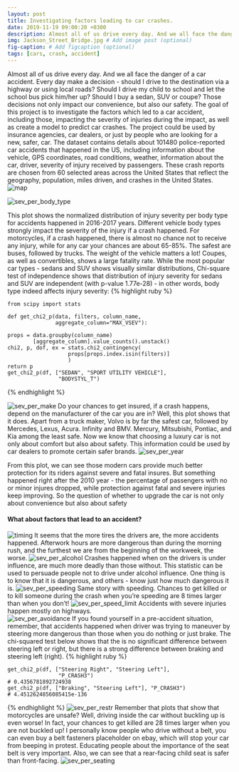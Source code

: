 ```yaml
---
layout: post
title: Investigating factors leading to car crashes.
date: 2019-11-19 09:00:20 +0300
description: Almost all of us drive every day. And we all face the danger of a car accident. Every day make a decision - should I drive to the destination via a highway or using local roads? Should I drive my child to school and let the school bus pick him/her up? Should I buy a sedan, SUV or coupe? Those decisions not only impact our convenience, but also our safety.
img: Jackson_Street_Bridge.jpg # Add image post (optional)
fig-caption: # Add figcaption (optional)
tags: [cars, crash, accident]
---
```


Almost all of us drive every day. And we all face the danger of a car accident. Every day make a decision - should I drive to the destination via a highway or using local roads? Should I drive my child to school and let the school bus pick him/her up? Should I buy a sedan, SUV or coupe? Those decisions not only impact our convenience, but also our safety. 
The goal of this project is to investigate the factors which led to a car accident, including those, impacting the severity of injuries during the impact, as well as create a model to predict car crashes.
The project could be used by insurance agencies, car dealers, or just by people who are looking for a new, safer, car.
The dataset contains details about 101480  police-reported car accidents that happened in the US, including information about the vehicle, GPS coordinates,  road conditions, weather, information about the car, driver, severity of injury received by passengers. 
These crash reports are chosen from 60 selected areas across the United States that reflect the geography, population, miles driven, and crashes in the United States.
![map]({{site.baseurl}}/assets/img/crss-map-60.jpg)

![sev_per_body_type]({{site.baseurl}}/assets/img/sev_per_body_type.jpg)

This plot shows the normalized distribution of injury severity per body type for accidents happened in 2016-2017 years. 
Different vehicle body types strongly impact the severity of the injury if a crash happened. 
For motorcycles, if a crash happened, there is almost no chance not to receive any injury, while for any car your chances are about 65-85%. 
The safest are buses, followed by trucks. The weight of the vehicle matters a lot!
Coupes, as well as convertibles, shows a large fatality rate.
While the most popular car types - sedans and SUV shows visually similar distributions, Chi-square test of independence shows that distribution of injury severity for sedans and SUV are independent (with p-value 1.77e-28) - in other words, body type indeed affects injury severity:
{% highlight ruby %}
    
    from scipy import stats

    def get_chi2_p(data, filters, column_name, 
                   aggregate_column="MAX_VSEV"):

    props = data.groupby(column_name)
            [aggregate_column].value_counts().unstack()
    chi2, p, dof, ex = stats.chi2_contingency(
                       props[props.index.isin(filters)]
                       )
    return p
    get_chi2_p(df, ["SEDAN", "SPORT UTILITY VEHICLE"], 
                    "BODYSTYL_T")

{% endhighlight %}

![sev_per_make]({{site.baseurl}}/assets/img/sev_per_make.jpg)
Do your chances to get insured, if a crash happens, depend on the manufacturer of the car you are in? Well, this plot shows that it does. Apart from a truck maker, Volvo is by far the safest car, followed by Mercedes, Lexus, Acura. Infinity and BMV. Mercury, Mitsubishi, Pontiac, and Kia among the least safe. 
Now we know that choosing a luxury car is not only about comfort but also about safety. This information could be used by car dealers to promote certain safer brands.
![sev_per_year]({{site.baseurl}}/assets/img/sev_per_year.jpg)

From this plot, we can see those modern cars provide much better protection for its riders against severe and fatal insures. But something happened right after the 2010 year - the percentage of passengers with no or minor injures dropped, while protection against fatal and severe injuries keep improving. So the question of whether to upgrade the car is not only about convenience but also about safety
#### What about factors that lead to an accident?
![timing]({{site.baseurl}}/assets/img/timing.jpg)
It seems that the more tires the drivers are, the more accidents happened. Afterwork hours are more dangerous than during the morning rush, and the furthest we are from the beginning of the workweek, the worse.
![sev_per_alcohol]({{site.baseurl}}/assets/img/sev_per_alcohol.jpg)
Crashes happened when on the drivers is under influence, are much more deadly than those without. 
This statistic can be used to persuade people not to drive under alcohol influence. One thing is to know that it is dangerous, and others - know just how much dangerous it is.
![sev_per_speeding]({{site.baseurl}}/assets/img/sev_per_speeding.jpg)
Same story with speeding. Chances to get killed or to kill someone during the crash when you’re speeding are 8 times larger than when you don’t! 
![sev_per_speed_limit]({{site.baseurl}}/assets/img/sev_per_speed_limit.jpg)
Accidents with severe injuries happen mostly on highways.  
![sev_per_avoidance]({{site.baseurl}}/assets/img/sev_per_avoidance.jpg)
If you found yourself in a pre-accident situation, remember, that accidents happened when driver was trying to maneuver by steering more dangerous than those when you do nothing or just brake.
The chi-squared test below shows that the is no significant difference between steering left or right, but there is a strong difference between braking and steering left (right).
{% highlight ruby %}

    get_chi2_p(df, ["Steering Right", "Steering Left"], 
                    "P_CRASH3")
    # 0.4356781892724938
    get_chi2_p(df, ["Braking", "Steering Left"], "P_CRASH3")
    # 4.4512624856085415e-136

{% endhighlight %}
![sev_per_restr]({{site.baseurl}}/assets/img/sev_per_restr.jpg)
Remember that plots that show that motorcycles are unsafe? Well, driving inside the car without buckling up is even worse! In fact, your chances to get killed are 28 times larger when you are not buckled up! I personally know people who drive without a belt, you can even buy a belt fasteners placeholder on ebay, which will stop your car from beeping in protest. Educating people about the importance of the seat belt is very important.
Also, we can see that a rear-facing child seat is safer than front-facing.
![sev_per_seating]({{site.baseurl}}/assets/img/sev_per_seating.jpg)
